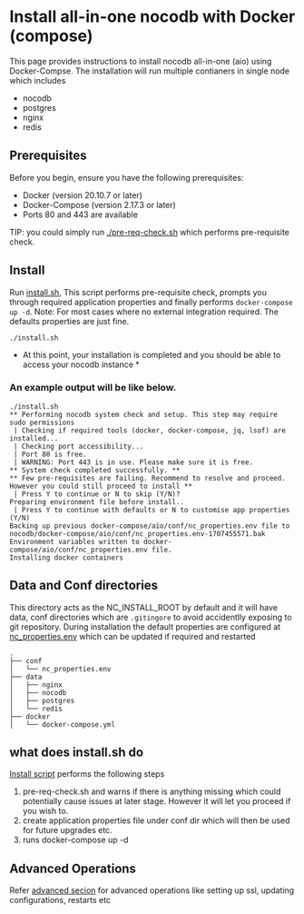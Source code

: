# Install all-in-one nocodb with Docker (compose)

This page provides instructions to install nocodb all-in-one (aio) using Docker-Compse. The installation will run multiple contianers in single node which includes
- nocodb
- postgres
- nginx
- redis

## Prerequisites
Before you begin, ensure you have the following prerequisites:

- Docker (version 20.10.7 or later)
- Docker-Compose (version 2.17.3 or later)
- Ports 80 and 443 are available 

TIP: you could simply run [./pre-req-check.sh](./pre-req-check.sh) which performs pre-requisite check.

## Install 
Run [install.sh](./install.sh), This script performs pre-requisite check, prompts you through required application properties and finally performs `docker-compose up -d`. 
Note: For most cases where no external integration required. The defaults properties are just fine. 
```
./install.sh 
```
* At this point, your installation is completed and you should be able to access your nocodb instance *

### An example output will be like below. 
```
./install.sh 
** Performing nocodb system check and setup. This step may require sudo permissions
 | Checking if required tools (docker, docker-compose, jq, lsof) are installed...
 | Checking port accessibility...
 | Port 80 is free.
 | WARNING: Port 443 is in use. Please make sure it is free.
** System check completed successfully. **
** Few pre-requisites are failing. Recommend to resolve and proceed. However you could still proceed to install **
 | Press Y to continue or N to skip (Y/N)? 
Preparing environment file before install..
 | Press Y to continue with defaults or N to customise app properties (Y/N)
Backing up previous docker-compose/aio/conf/nc_properties.env file to nocodb/docker-compose/aio/conf/nc_properties.env-1707455571.bak
Environment variables written to docker-compose/aio/conf/nc_properties.env file.
Installing docker containers
```

## Data and Conf directories
This directory acts as the NC_INSTALL_ROOT by default and it will have data, conf directories which are `.gitingore` to avoid accidentlly exposing to git repository. 
During installation the default properties are configured at [nc_properties.env](./conf/nc_properties.env) which can be updated if required and restarted 

```
.
├── conf
│   └── nc_properties.env
├── data
│   ├── nginx
│   ├── nocodb
│   ├── postgres
│   └── redis
├── docker
│   └── docker-compose.yml
```


## what does install.sh do
[Install script](./install.sh) performs the following steps
1. pre-req-check.sh and warns if there is anything missing which could potentially cause issues at later stage. However it will let you proceed if you wish to.
2. create application properties file under conf dir which will then be used for future upgrades etc.
3. runs docker-compose up -d

## Advanced Operations
Refer [advanced secion](./advanced.md) for advanced operations like setting up ssl, updating configurations, restarts etc
